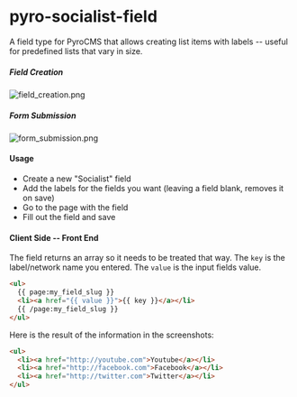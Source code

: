 pyro-socialist-field
====================

A field type for PyroCMS that allows creating list items with labels -- useful for predefined lists that vary in size.

##### Field Creation

![field_creation.png](https://raw.github.com/james2doyle/pyro-socialist-field/master/field_creation.png)

##### Form Submission

![form_submission.png](https://raw.github.com/james2doyle/pyro-socialist-field/master/form_submission.png)

#### Usage

* Create a new "Socialist" field
* Add the labels for the fields you want (leaving a field blank, removes it on save)
* Go to the page with the field
* Fill out the field and save

#### Client Side -- Front End

The field returns an array so it needs to be treated that way. The `key` is the label/network name you entered. The `value` is the input fields value.

```html
<ul>
  {{ page:my_field_slug }}
  <li><a href="{{ value }}">{{ key }}</a></li>
  {{ /page:my_field_slug }}
</ul>
```

Here is the result of the information in the screenshots:

```html
<ul>
  <li><a href="http://youtube.com">Youtube</a></li>
  <li><a href="http://facebook.com">Facebook</a></li>
  <li><a href="http://twitter.com">Twitter</a></li>
</ul>
```
